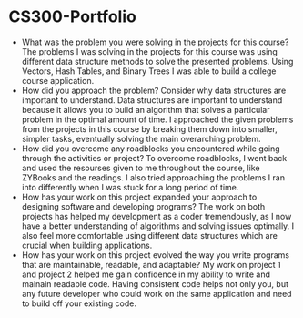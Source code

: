 # CS300-Portfolio
- What was the problem you were solving in the projects for this course?
The problems I was solving in the projects for this course was using different data structure methods to solve the presented problems. Using Vectors, Hash Tables, and Binary Trees I was able to build a college course application. 
- How did you approach the problem? Consider why data structures are important to understand.
Data structures are important to understand because it allows you to build an algorithm that solves a particular problem in the optimal amount of time. I approached the given problems from the projects in this course by breaking them down into smaller, simpler tasks, eventually solving the main overarching problem. 
- How did you overcome any roadblocks you encountered while going through the activities or project?
To overcome roadblocks, I went back and used the resourses given to me throughout the course, like ZYBooks and the readings. I also tried approaching the problems I ran into differently when I was stuck for a long period of time. 
- How has your work on this project expanded your approach to designing software and developing programs?
The work on both projects has helped my development as a coder tremendously, as I now have a better understanding of algorithms and solving issues optimally. I also feel more comfortable using different data structures which are crucial when building applications. 
- How has your work on this project evolved the way you write programs that are maintainable, readable, and adaptable?
My work on project 1 and project 2 helped me gain confidence in my ability to write and mainain readable code. Having consistent code helps not only you, but any future developer who could work on the same application and need to build off your existing code. 
